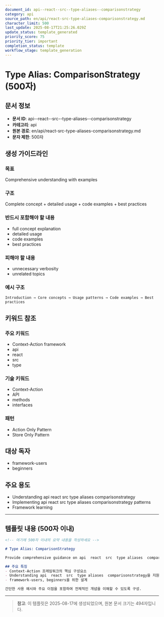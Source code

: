 ```yaml
---
document_id: api--react--src--type-aliases--comparisonstrategy
category: api
source_path: en/api/react-src-type-aliases-comparisonstrategy.md
character_limit: 500
last_update: 2025-08-17T21:25:26.029Z
update_status: template_generated
priority_score: 75
priority_tier: important
completion_status: template
workflow_stage: template_generation
---
```


# Type Alias: ComparisonStrategy (500자)

## 문서 정보
- **문서 ID**: api--react--src--type-aliases--comparisonstrategy
- **카테고리**: api
- **원본 경로**: en/api/react-src-type-aliases-comparisonstrategy.md
- **문자 제한**: 500자

## 생성 가이드라인

### 목표
Comprehensive understanding with examples

### 구조
Complete concept + detailed usage + code examples + best practices

### 반드시 포함해야 할 내용
- full concept explanation
- detailed usage
- code examples
- best practices

### 피해야 할 내용  
- unnecessary verbosity
- unrelated topics

### 예시 구조
```
Introduction → Core concepts → Usage patterns → Code examples → Best practices
```

## 키워드 참조

### 주요 키워드
- Context-Action framework
- api
- react
- src
- type

### 기술 키워드
- Context-Action
- API
- methods
- interfaces

### 패턴
- Action Only Pattern
- Store Only Pattern

## 대상 독자
- framework-users
- beginners

## 주요 용도
- Understanding api  react  src  type aliases  comparisonstrategy
- Implementing api  react  src  type aliases  comparisonstrategy patterns
- Framework learning

---

## 템플릿 내용 (500자 이내)

```markdown
<!-- 여기에 500자 이내의 요약 내용을 작성하세요 -->

# Type Alias: ComparisonStrategy

Provide comprehensive guidance on api  react  src  type aliases  comparisonstrategy

## 주요 특징
- Context-Action 프레임워크의 핵심 구성요소
- Understanding api  react  src  type aliases  comparisonstrategy을 지원
- framework-users, beginners을 위한 설계

간단한 사용 예시와 주요 이점을 포함하여 전체적인 개념을 이해할 수 있도록 구성.
```

---

> **참고**: 이 템플릿은 2025-08-17에 생성되었으며, 
> 원본 문서 크기는 494자입니다.
